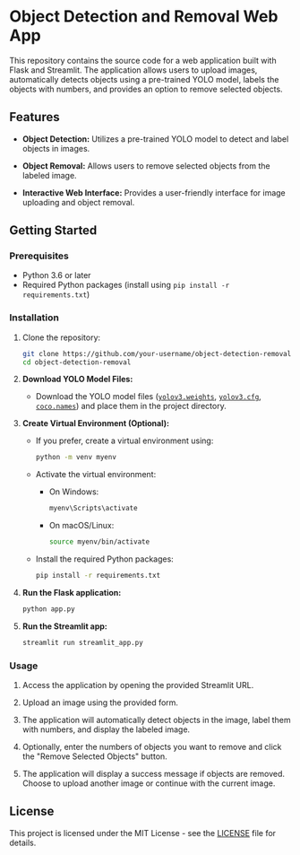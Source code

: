 # Object Detection and Removal Web App

This repository contains the source code for a web application built with Flask and Streamlit. The application allows users to upload images, automatically detects objects using a pre-trained YOLO model, labels the objects with numbers, and provides an option to remove selected objects.

## Features

- **Object Detection:** Utilizes a pre-trained YOLO model to detect and label objects in images.

- **Object Removal:** Allows users to remove selected objects from the labeled image.

- **Interactive Web Interface:** Provides a user-friendly interface for image uploading and object removal.

## Getting Started

### Prerequisites

- Python 3.6 or later
- Required Python packages (install using `pip install -r requirements.txt`)

### Installation

1. Clone the repository:

    ```bash
    git clone https://github.com/your-username/object-detection-removal.git
    cd object-detection-removal
    ```

2. **Download YOLO Model Files:**
   - Download the YOLO model files ([`yolov3.weights`](https://pjreddie.com/media/files/yolov3.weights), [`yolov3.cfg`](https://github.com/pjreddie/darknet/blob/master/cfg/yolov3.cfg), [`coco.names`](https://github.com/pjreddie/darknet/blob/master/data/coco.names)) and place them in the project directory.

3. **Create Virtual Environment (Optional):**
   - If you prefer, create a virtual environment using:

      ```bash
      python -m venv myenv
      ```

   - Activate the virtual environment:

      - On Windows:

        ```bash
        myenv\Scripts\activate
        ```

      - On macOS/Linux:

        ```bash
        source myenv/bin/activate
        ```

   - Install the required Python packages:

      ```bash
      pip install -r requirements.txt
      ```

4. **Run the Flask application:**

    ```bash
    python app.py
    ```

5. **Run the Streamlit app:**

    ```bash
    streamlit run streamlit_app.py
    ```

### Usage

1. Access the application by opening the provided Streamlit URL.

2. Upload an image using the provided form.

3. The application will automatically detect objects in the image, label them with numbers, and display the labeled image.

4. Optionally, enter the numbers of objects you want to remove and click the "Remove Selected Objects" button.

5. The application will display a success message if objects are removed. Choose to upload another image or continue with the current image.

## License

This project is licensed under the MIT License - see the [LICENSE](LICENSE) file for details.
